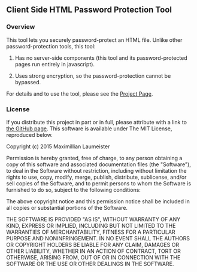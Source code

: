 ## Client Side HTML Password Protection Tool ##

### Overview ###

This tool lets you securely password-protect an HTML file. Unlike other password-protection tools, this tool:

1. Has no server-side components (this tool and its password-protected pages run entirely in javascript).

2. Uses strong encryption, so the password-protection cannot be bypassed.

For details and to use the tool, please see the [Project Page](http://code.maxlaumeister.com/clientside-html-password/).

### License ###

If you distribute this project in part or in full, please attribute with a link to [the GitHub page](https://github.com/MaxLaumeister/clientside-html-password). This software is available under The MIT License, reproduced below.

Copyright (c) 2015 Maximillian Laumeister

Permission is hereby granted, free of charge, to any person obtaining a copy of this software and associated documentation files (the "Software"), to deal in the Software without restriction, including without limitation the rights to use, copy, modify, merge, publish, distribute, sublicense, and/or sell copies of the Software, and to permit persons to whom the Software is furnished to do so, subject to the following conditions:

The above copyright notice and this permission notice shall be included in all copies or substantial portions of the Software.

THE SOFTWARE IS PROVIDED "AS IS", WITHOUT WARRANTY OF ANY KIND, EXPRESS OR IMPLIED, INCLUDING BUT NOT LIMITED TO THE WARRANTIES OF MERCHANTABILITY, FITNESS FOR A PARTICULAR PURPOSE AND NONINFRINGEMENT. IN NO EVENT SHALL THE AUTHORS OR COPYRIGHT HOLDERS BE LIABLE FOR ANY CLAIM, DAMAGES OR OTHER LIABILITY, WHETHER IN AN ACTION OF CONTRACT, TORT OR OTHERWISE, ARISING FROM, OUT OF OR IN CONNECTION WITH THE SOFTWARE OR THE USE OR OTHER DEALINGS IN THE SOFTWARE.
